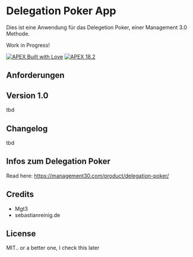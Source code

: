# Delegation Poker App
Dies ist eine Anwendung für das Delegetion Poker, einer Management 3.0 Methode.

Work in Progress!

[![APEX Built with Love](https://cdn.rawgit.com/Dani3lSun/apex-github-badges/7919f913/badges/apex-love-badge.svg)](<LINK>)
[![APEX 18.2](https://cdn.rawgit.com/Dani3lSun/apex-github-badges/2fee47b7/badges/apex-18_2-badge.svg)](<LINK>)

## Anforderungen

## Version 1.0
tbd

## Changelog
tbd

## Infos zum Delegation Poker
Read here: https://management30.com/product/delegation-poker/


## Credits
- Mgt3
- sebastianreinig.de


## License
MIT.. or a better one, I check this later
